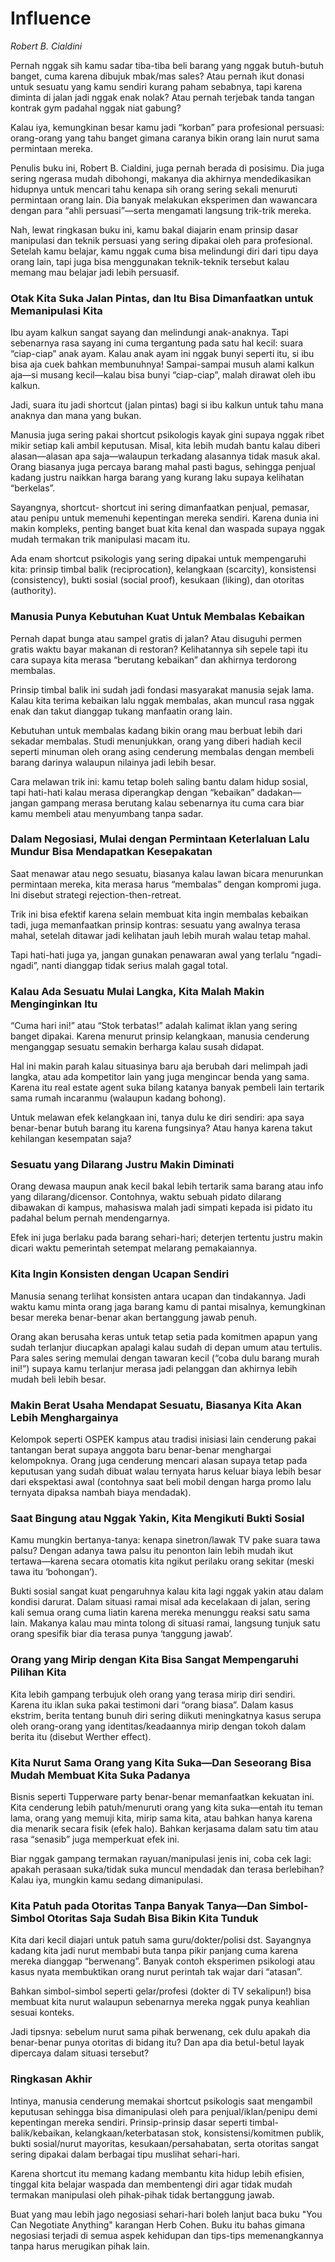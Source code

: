 # Influence
*Robert B. Cialdini*

Pernah nggak sih kamu sadar tiba-tiba beli barang yang nggak butuh-butuh banget, cuma karena dibujuk mbak/mas sales? Atau pernah ikut donasi untuk sesuatu yang kamu sendiri kurang paham sebabnya, tapi karena diminta di jalan jadi nggak enak nolak? Atau pernah terjebak tanda tangan kontrak gym padahal nggak niat gabung?

Kalau iya, kemungkinan besar kamu jadi “korban” para profesional persuasi: orang-orang yang tahu banget gimana caranya bikin orang lain nurut sama permintaan mereka.

Penulis buku ini, Robert B. Cialdini, juga pernah berada di posisimu. Dia juga sering ngerasa mudah dibohongi, makanya dia akhirnya mendedikasikan hidupnya untuk mencari tahu kenapa sih orang sering sekali menuruti permintaan orang lain. Dia banyak melakukan eksperimen dan wawancara dengan para “ahli persuasi”—serta mengamati langsung trik-trik mereka.

Nah, lewat ringkasan buku ini, kamu bakal diajarin enam prinsip dasar manipulasi dan teknik persuasi yang sering dipakai oleh para profesional. Setelah kamu belajar, kamu nggak cuma bisa melindungi diri dari tipu daya orang lain, tapi juga bisa menggunakan teknik-teknik tersebut kalau memang mau belajar jadi lebih persuasif.

### Otak Kita Suka Jalan Pintas, dan Itu Bisa Dimanfaatkan untuk Memanipulasi Kita
Ibu ayam kalkun sangat sayang dan melindungi anak-anaknya. Tapi sebenarnya rasa sayang ini cuma tergantung pada satu hal kecil: suara “ciap-ciap” anak ayam. Kalau anak ayam ini nggak bunyi seperti itu, si ibu bisa aja cuek bahkan membunuhnya! Sampai-sampai musuh alami kalkun aja—si musang kecil—kalau bisa bunyi “ciap-ciap”, malah dirawat oleh ibu kalkun.

Jadi, suara itu jadi shortcut (jalan pintas) bagi si ibu kalkun untuk tahu mana anaknya dan mana yang bukan.

Manusia juga sering pakai shortcut psikologis kayak gini supaya nggak ribet mikir setiap kali ambil keputusan. Misal, kita lebih mudah bantu kalau diberi alasan—alasan apa saja—walaupun terkadang alasannya tidak masuk akal. Orang biasanya juga percaya barang mahal pasti bagus, sehingga penjual kadang justru naikkan harga barang yang kurang laku supaya kelihatan “berkelas”.

Sayangnya, shortcut- shortcut ini sering dimanfaatkan penjual, pemasar, atau penipu untuk memenuhi kepentingan mereka sendiri. Karena dunia ini makin kompleks, penting banget buat kita kenal dan waspada supaya nggak mudah termakan trik manipulasi macam itu.

Ada enam shortcut psikologis yang sering dipakai untuk mempengaruhi kita: prinsip timbal balik (reciprocation), kelangkaan (scarcity), konsistensi (consistency), bukti sosial (social proof), kesukaan (liking), dan otoritas (authority).

### Manusia Punya Kebutuhan Kuat Untuk Membalas Kebaikan
Pernah dapat bunga atau sampel gratis di jalan? Atau disuguhi permen gratis waktu bayar makanan di restoran? Kelihatannya sih sepele tapi itu cara supaya kita merasa “berutang kebaikan” dan akhirnya terdorong membalas.

Prinsip timbal balik ini sudah jadi fondasi masyarakat manusia sejak lama. Kalau kita terima kebaikan lalu nggak membalas, akan muncul rasa nggak enak dan takut dianggap tukang manfaatin orang lain.

Kebutuhan untuk membalas kadang bikin orang mau berbuat lebih dari sekadar membalas. Studi menunjukkan, orang yang diberi hadiah kecil seperti minuman oleh orang asing cenderung membalas dengan membeli barang darinya walaupun nilainya jadi lebih besar.

Cara melawan trik ini: kamu tetap boleh saling bantu dalam hidup sosial, tapi hati-hati kalau merasa diperangkap dengan “kebaikan” dadakan—jangan gampang merasa berutang kalau sebenarnya itu cuma cara biar kamu membeli atau menyumbang tanpa sadar.

### Dalam Negosiasi, Mulai dengan Permintaan Keterlaluan Lalu Mundur Bisa Mendapatkan Kesepakatan
Saat menawar atau nego sesuatu, biasanya kalau lawan bicara menurunkan permintaan mereka, kita merasa harus “membalas” dengan kompromi juga. Ini disebut strategi rejection-then-retreat.

Trik ini bisa efektif karena selain membuat kita ingin membalas kebaikan tadi, juga memanfaatkan prinsip kontras: sesuatu yang awalnya terasa mahal, setelah ditawar jadi kelihatan jauh lebih murah walau tetap mahal.

Tapi hati-hati juga ya, jangan gunakan penawaran awal yang terlalu “ngadi-ngadi”, nanti dianggap tidak serius malah gagal total.

### Kalau Ada Sesuatu Mulai Langka, Kita Malah Makin Menginginkan Itu
“Cuma hari ini!” atau “Stok terbatas!” adalah kalimat iklan yang sering banget dipakai. Karena menurut prinsip kelangkaan, manusia cenderung menganggap sesuatu semakin berharga kalau susah didapat.

Hal ini makin parah kalau situasinya baru aja berubah dari melimpah jadi langka, atau ada kompetitor lain yang juga mengincar benda yang sama. Karena itu real estate agent suka bilang katanya banyak pembeli lain tertarik sama rumah incaranmu (walaupun kadang bohong).

Untuk melawan efek kelangkaan ini, tanya dulu ke diri sendiri: apa saya benar-benar butuh barang itu karena fungsinya? Atau hanya karena takut kehilangan kesempatan saja?

### Sesuatu yang Dilarang Justru Makin Diminati
Orang dewasa maupun anak kecil bakal lebih tertarik sama barang atau info yang dilarang/dicensor. Contohnya, waktu sebuah pidato dilarang dibawakan di kampus, mahasiswa malah jadi simpati kepada isi pidato itu padahal belum pernah mendengarnya.

Efek ini juga berlaku pada barang sehari-hari; deterjen tertentu justru makin dicari waktu pemerintah setempat melarang pemakaiannya.

### Kita Ingin Konsisten dengan Ucapan Sendiri
Manusia senang terlihat konsisten antara ucapan dan tindakannya. Jadi waktu kamu minta orang jaga barang kamu di pantai misalnya, kemungkinan besar mereka benar-benar akan bertanggung jawab penuh.

Orang akan berusaha keras untuk tetap setia pada komitmen apapun yang sudah terlanjur diucapkan apalagi kalau sudah di depan umum atau tertulis. Para sales sering memulai dengan tawaran kecil (“coba dulu barang murah ini!”) supaya kamu terlanjur merasa jadi pelanggan dan akhirnya lebih mudah beli lebih besar.

### Makin Berat Usaha Mendapat Sesuatu, Biasanya Kita Akan Lebih Menghargainya
Kelompok seperti OSPEK kampus atau tradisi inisiasi lain cenderung pakai tantangan berat supaya anggota baru benar-benar menghargai kelompoknya. Orang juga cenderung mencari alasan supaya tetap pada keputusan yang sudah dibuat walau ternyata harus keluar biaya lebih besar dari ekspektasi awal (contohnya saat beli mobil dengan harga promo lalu ternyata dipaksa nambah biaya mendadak).

### Saat Bingung atau Nggak Yakin, Kita Mengikuti Bukti Sosial
Kamu mungkin bertanya-tanya: kenapa sinetron/lawak TV pake suara tawa palsu? Dengan adanya tawa palsu itu penonton lain lebih mudah ikut tertawa—karena secara otomatis kita ngikut perilaku orang sekitar (meski tawa itu ‘bohongan’).

Bukti sosial sangat kuat pengaruhnya kalau kita lagi nggak yakin atau dalam kondisi darurat. Dalam situasi ramai misal ada kecelakaan di jalan, sering kali semua orang cuma liatin karena mereka menunggu reaksi satu sama lain. Makanya kalau mau minta tolong di situasi ramai, langsung tunjuk satu orang spesifik biar dia terasa punya ‘tanggung jawab’.

### Orang yang Mirip dengan Kita Bisa Sangat Mempengaruhi Pilihan Kita
Kita lebih gampang terbujuk oleh orang yang terasa mirip diri sendiri. Karena itu iklan suka pakai testimoni dari “orang biasa”. Dalam kasus ekstrim, berita tentang bunuh diri sering diikuti meningkatnya kasus serupa oleh orang-orang yang identitas/keadaannya mirip dengan tokoh dalam berita itu (disebut Werther effect).

### Kita Nurut Sama Orang yang Kita Suka—Dan Seseorang Bisa Mudah Membuat Kita Suka Padanya
Bisnis seperti Tupperware party benar-benar memanfaatkan kekuatan ini. Kita cenderung lebih patuh/menuruti orang yang kita suka—entah itu teman lama, orang yang memuji kita, mirip sama kita, atau bahkan hanya karena dia menarik secara fisik (efek halo). Bahkan kerjasama dalam satu tim atau rasa “senasib” juga memperkuat efek ini.

Biar nggak gampang termakan rayuan/manipulasi jenis ini, coba cek lagi: apakah perasaan suka/tidak suka muncul mendadak dan terasa berlebihan? Kalau iya, mungkin kamu sedang dimanipulasi.

### Kita Patuh pada Otoritas Tanpa Banyak Tanya—Dan Simbol-Simbol Otoritas Saja Sudah Bisa Bikin Kita Tunduk
Kita dari kecil diajari untuk patuh sama guru/dokter/polisi dst. Sayangnya kadang kita jadi nurut membabi buta tanpa pikir panjang cuma karena mereka dianggap “berwenang”. Banyak contoh eksperimen psikologi atau kasus nyata membuktikan orang nurut perintah tak wajar dari “atasan”.

Bahkan simbol-simbol seperti gelar/profesi (dokter di TV sekalipun!) bisa membuat kita nurut walaupun sebenarnya mereka nggak punya keahlian sesuai konteks.

Jadi tipsnya: sebelum nurut sama pihak berwenang, cek dulu apakah dia benar-benar punya otoritas di bidang itu? Dan apa dia betul-betul layak dipercaya dalam situasi tersebut?

### Ringkasan Akhir
Intinya, manusia cenderung memakai shortcut psikologis saat mengambil keputusan sehingga bisa dimanipulasi oleh para penjual/iklan/penipu demi kepentingan mereka sendiri. Prinsip-prinsip dasar seperti timbal-balik/kebaikan, kelangkaan/keterbatasan stok, konsistensi/komitmen publik, bukti sosial/nurut mayoritas, kesukaan/persahabatan, serta otoritas sangat sering dipakai dalam berbagai tipu muslihat sehari-hari.

Karena shortcut itu memang kadang membantu kita hidup lebih efisien, tinggal kita belajar waspada dan membentengi diri agar tidak mudah termakan manipulasi oleh pihak-pihak tidak bertanggung jawab.

Buat yang mau lebih jago negosiasi sehari-hari boleh lanjut baca buku "You Can Negotiate Anything" karangan Herb Cohen. Buku itu bahas gimana negosiasi terjadi di semua aspek kehidupan dan tips-tips memenangkannya tanpa harus merugikan pihak lain.